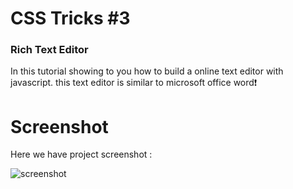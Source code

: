#  CSS Tricks #3


### Rich Text Editor
In this tutorial showing to you how to build a online text editor with javascript. this text editor is similar to microsoft office word❗️

# Screenshot
Here we have project screenshot :

![screenshot](https://raw.githubusercontent.com/AsmrProg-YT/100-days-of-javascript/master/Day%20%2302%20-%20Rich%20Text%20Editor/screenshot.jpg)
